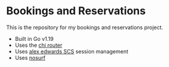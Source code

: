 # Bookings and Reservations

This is the repository for my bookings and reservations project.

- Built in Go v1.19
- Uses the [chi router](https://github.com/go-chi/chi)
- Uses [alex edwards SCS](https://github.com/alexedwards/scs/v2) session management
- Uses [nosurf](https://github.com/justinas/nosurf) 